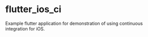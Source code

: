 # flutter_ios_ci

Example flutter application for demonstration of using continuous integration for iOS.
